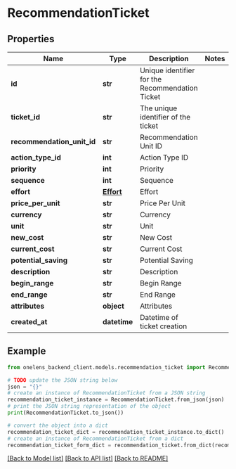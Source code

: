 # RecommendationTicket


## Properties

Name | Type | Description | Notes
------------ | ------------- | ------------- | -------------
**id** | **str** | Unique identifier for the Recommendation Ticket | 
**ticket_id** | **str** | The unique identifier of the ticket | 
**recommendation_unit_id** | **str** | Recommendation Unit ID | 
**action_type_id** | **int** | Action Type ID | 
**priority** | **int** | Priority | 
**sequence** | **int** | Sequence | 
**effort** | [**Effort**](Effort.md) | Effort | 
**price_per_unit** | **str** | Price Per Unit | 
**currency** | **str** | Currency | 
**unit** | **str** | Unit | 
**new_cost** | **str** | New Cost | 
**current_cost** | **str** | Current Cost | 
**potential_saving** | **str** | Potential Saving | 
**description** | **str** | Description | 
**begin_range** | **str** | Begin Range | 
**end_range** | **str** | End Range | 
**attributes** | **object** | Attributes | 
**created_at** | **datetime** | Datetime of ticket creation | 

## Example

```python
from onelens_backend_client.models.recommendation_ticket import RecommendationTicket

# TODO update the JSON string below
json = "{}"
# create an instance of RecommendationTicket from a JSON string
recommendation_ticket_instance = RecommendationTicket.from_json(json)
# print the JSON string representation of the object
print(RecommendationTicket.to_json())

# convert the object into a dict
recommendation_ticket_dict = recommendation_ticket_instance.to_dict()
# create an instance of RecommendationTicket from a dict
recommendation_ticket_form_dict = recommendation_ticket.from_dict(recommendation_ticket_dict)
```
[[Back to Model list]](../README.md#documentation-for-models) [[Back to API list]](../README.md#documentation-for-api-endpoints) [[Back to README]](../README.md)


